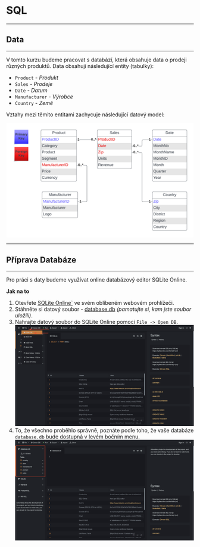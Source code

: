 # SQL

---
## Data
---

V tomto kurzu budeme pracovat s databází, která obsahuje data o prodeji různých produktů.
Data obsahují následující entity (tabulky): 
* `Product` - _Produkt_
* `Sales` - _Prodeje_
* `Date` - _Datum_
* `Manufacturer` - _Výrobce_
* `Country` - _Země_

Vztahy mezi těmito entitami zachycuje následující datový model:

![Data Model](Images/dataModel.png)

---
## Příprava Databáze
---

Pro práci s daty budeme využívat online databázový editor SQLite Online.

**Jak na to**

1. Otevřete [SQLite Online`](https://sqliteonline.com/) ve svém oblíbeném webovém prohlížeči.
2. Stáhněte si datový soubor -  [database.db](database.db) _(pamatujte si, kam jste soubor uložili)_.
3. Nahrajte datový soubor do SQLite Online pomocí `File -> Open DB`.
![Data Model](Images/loadData.png)
4. To, že všechno proběhlo správně, poznáte podle toho, že vaše databáze `database.db` bude dostupná v levém bočním menu.
![Data Model](Images/dataLoaded.png)

